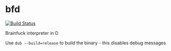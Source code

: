 # bfd
[![Build Status](https://travis-ci.org/theSuess/bfd.svg?branch=master)](https://travis-ci.org/theSuess/bfd)

Brainfuck interpreter in D

Use `dub --build=release` to build the binary - this disables debug messages
